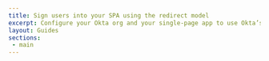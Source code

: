 ```yaml
---
title: Sign users into your SPA using the redirect model
excerpt: Configure your Okta org and your single-page app to use Okta’s redirect sign in.
layout: Guides
sections: 
 - main
---
```

